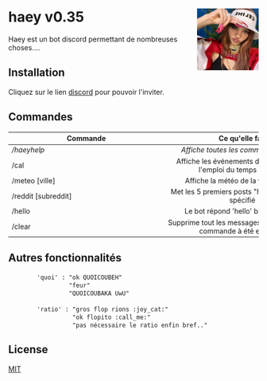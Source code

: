 # haey v0.35 <img src="/obj/lalisa.png" alt="LALISA BLACKPINK" style="height: 124px; width:124px;" align="right"/>

Haey est un bot discord permettant de nombreuses choses.... 




## Installation

Cliquez sur le lien [discord](https://discord.com/api/oauth2/authorize?client_id=1083374114120671274&permissions=8&scope=bot) pour pouvoir l'inviter.

## Commandes

| <div style="width:300px">Commande</div> |      <div style="width:300px">         Ce qu'elle fait </div>       | 
|-----------------------------------------|:-------------------------------------------------------------------:|
| */haeyhelp*                             |                *Affiche toutes les commandes du bot*                |
| /cal                                    | Affiche les événements d'aujourd'hui de l'emploi du temps de l'IUT. |
| /meteo [ville]                          |                Affiche la météo de la ville donnée.                 |
| /reddit [subreddit]                     |        Met les 5 premiers posts "hot" du subreddit spécifié         |
| /hello                                  |                Le bot répond 'hello' bien poliment.                 |
| /clear                                  | Supprime tout les messages du channel où la commande à été envoyée. |


## Autres fonctionnalités

```
        'quoi' : "ok QUOICOUBEH"
                 "feur"
                 "QUOICOUBAKA UwU"
                 
        'ratio' : "gros flop rions :joy_cat:"
                  "ok flopito :call_me:"
                  "pas nécessaire le ratio enfin bref.."
```

## License

[MIT](https://choosealicense.com/licenses/mit/)
